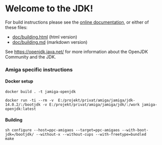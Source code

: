 # Welcome to the JDK!

For build instructions please see the
[online documentation](https://openjdk.java.net/groups/build/doc/building.html),
or either of these files:

- [doc/building.html](doc/building.html) (html version)
- [doc/building.md](doc/building.md) (markdown version)

See <https://openjdk.java.net/> for more information about
the OpenJDK Community and the JDK.

### Amiga specific instructions
#### Docker setup
```
docker build . -t jamiga-openjdk
```
```
docker run -ti --rm -v  E:/projekt/privat/amiga/jamiga/jdk-14.0.2/:/bootjdk -v E:/projekt/privat/amiga/jamiga/jdk/:/work jamiga-openjdk:latest
```
#### Building
```
sh configure --host=ppc-amigaos --target=ppc-amigaos --with-boot-jdk=/bootjdk/ --without-x --without-cups --with-freetype=bundled
make
```

